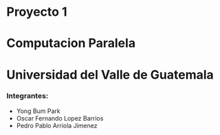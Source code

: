 # Proyecto 1 
# Computacion Paralela
# Universidad del Valle de Guatemala

### Integrantes:
- Yong Bum Park
- Oscar Fernando Lopez Barrios
- Pedro Pablo Arriola Jimenez